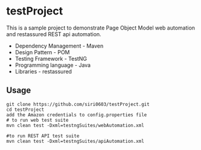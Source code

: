 # testProject

This is a sample project to demonstrate Page Object Model web automation and restassured REST api automation.

- Dependency Management - Maven
- Design Pattern - POM
- Testing Framework - TestNG
- Programming language - Java
- Libraries - restassured 

## Usage

```
git clone https://github.com/siri0603/testProject.git
cd testProject
add the Amazon credentials to config.properties file
# to run web test suite
mvn clean test -Dxml=testngSuites/webAutomation.xml

#to run REST API test suite
mvn clean test -Dxml=testngSuites/apiAutomation.xml
